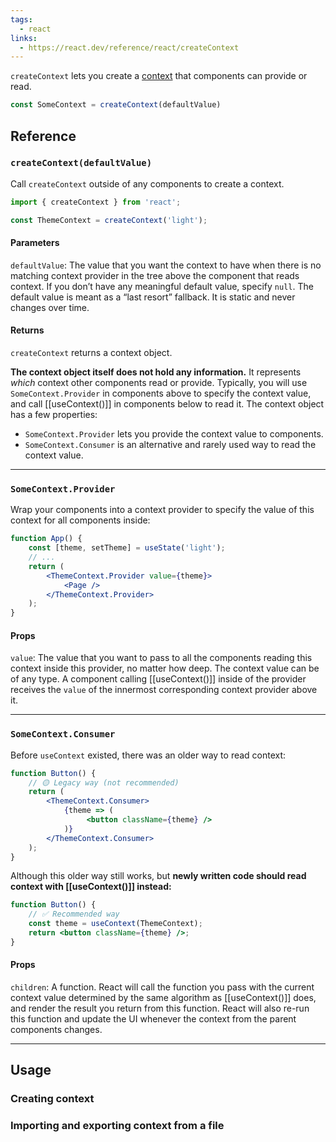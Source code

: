 ```yaml
---
tags:
  - react
links:
  - https://react.dev/reference/react/createContext
---
```

`createContext` lets you create a [context](https://react.dev/learn/passing-data-deeply-with-context) that components can provide or read.

```js
const SomeContext = createContext(defaultValue)
```
## Reference

### `createContext(defaultValue)`

Call `createContext` outside of any components to create a context.

```js
import { createContext } from 'react';

const ThemeContext = createContext('light');
```

#### Parameters
`defaultValue`: The value that you want the context to have when there is no matching context provider in the tree above the component that reads context. If you don’t have any meaningful default value, specify `null`. The default value is meant as a “last resort” fallback. It is static and never changes over time.

#### Returns

`createContext` returns a context object.

**The context object itself does not hold any information.** It represents _which_ context other components read or provide. Typically, you will use `SomeContext.Provider` in components above to specify the context value, and call [[useContext()]] in components below to read it. The context object has a few properties:

- `SomeContext.Provider` lets you provide the context value to components.
- `SomeContext.Consumer` is an alternative and rarely used way to read the context value.

---

### `SomeContext.Provider`

Wrap your components into a context provider to specify the value of this context for all components inside:

```jsx
function App() {  
	const [theme, setTheme] = useState('light');  
	// ...  
	return (    
		<ThemeContext.Provider value={theme}>      
			<Page />    
		</ThemeContext.Provider>  
	);
}
```

#### Props
 `value`: The value that you want to pass to all the components reading this context inside this provider, no matter how deep. The context value can be of any type. A component calling [[useContext()]] inside of the provider receives the `value` of the innermost corresponding context provider above it.

---

### `SomeContext.Consumer`

Before `useContext` existed, there was an older way to read context:

```jsx
function Button() {  
	// 🟡 Legacy way (not recommended)  
	return (    
		<ThemeContext.Consumer>      
			{theme => (       
				 <button className={theme} />      
			)} 
		</ThemeContext.Consumer>  
	);
}
```

Although this older way still works, but **newly written code should read context with [[useContext()]] instead:**

```jsx
function Button() {
	// ✅ Recommended way 
	const theme = useContext(ThemeContext);  
	return <button className={theme} />;
}
```

#### Props

 `children`: A function. React will call the function you pass with the current context value determined by the same algorithm as [[useContext()]] does, and render the result you return from this function. React will also re-run this function and update the UI whenever the context from the parent components changes.

---

## Usage

### Creating context

### Importing and exporting context from a file
